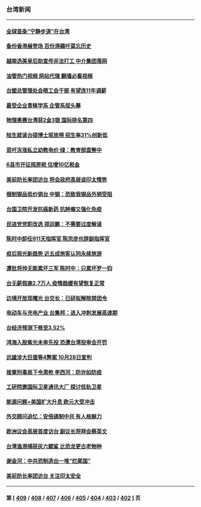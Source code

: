### 台湾新闻
---
#### [全球首条“宁静步道”在台湾](../../pages/ncid1349361/n13783790.md?07190845) 
#### [备份香港展登场 百份港蘋吁莫忘历史](../../pages/ncid1349361/n13783823.md?07190845) 
#### [越南选美皇后助宣传非法打工 中介集团落网](../../pages/ncid1349361/n13783828.md?07190845) 
#### [油管热门视频 网站代理 翻墙必看视频](http://209.222.30.114:81/youtube.html?07190845)
#### [台塑总管理处会晤工会干部 有望连11年调薪](../../pages/ncid1349361/n13783779.md?07190845) 
#### [最受企业青睐学系 企管系拔头筹](../../pages/ncid1349361/n13783799.md?07190845) 
#### [物理奥赛台湾获2金3银 国际排名第四](../../pages/ncid1349361/n13783801.md?07190845) 
#### [陆生就读台硕博士班放榜 招生率31%创新低](../../pages/ncid1349361/n13783797.md?07190845) 
#### [蓝吁冻涨私立幼教电价 绿：教育部盘整中](../../pages/ncid1349361/n13783795.md?07190845) 
#### [6县市开征囤房税 估增10亿税金](../../pages/ncid1349361/n13783793.md?07190845) 
#### [美前防长率团访台 将会政府高层谈印太情势](../../pages/ncid1349361/n13783774.md?07190845) 
#### [俄制钢品低价销台 中钢：恐致我钢品外销受阻](../../pages/ncid1349361/n13783736.md?07190845) 
#### [台国卫院开发抗癌新药 抗肿瘤又强化免疫](../../pages/ncid1349361/n13783716.md?07190845) 
#### [民进党党职改选 郑运鹏：不需要过度解读](../../pages/ncid1349361/n13783738.md?07190845) 
#### [陈时中卸任911天指挥官 陈宗彦也辞副指挥官](../../pages/ncid1349361/n13783707.md?07190845) 
#### [疫后观光新趋势 近五成旅客认同永续旅游](../../pages/ncid1349361/n13783711.md?07190845) 
#### [遭批将帅无能累坏三军 陈时中：只累坏罗一钧](../../pages/ncid1349361/n13783712.md?07190845) 
#### [台无薪假逾2.7万人 疫情趋缓有望恢复正常](../../pages/ncid1349361/n13783718.md?07190845) 
#### [边境开放现曙光 台交长：已研拟解除禁团令](../../pages/ncid1349361/n13783714.md?07190845) 
#### [电动车与充电产业 台集邦：进入冲刺发展高速期](../../pages/ncid1349361/n13783679.md?07190845) 
#### [台经济预测下修至3.52%](../../pages/ncid1349361/n13783681.md?07190845) 
#### [鸿海入股紫光未审先投 恐遭台湾投审会开罚](../../pages/ncid1349361/n13783702.md?07190845) 
#### [远雄涉大巨蛋等4弊案 10月28日宣判](../../pages/ncid1349361/n13783826.md?07190845) 
#### [接掌刑事局下令肃枪 李西河：防诈如防疫](../../pages/ncid1349361/n13783829.md?07190845) 
#### [工研院邀国际卫星通讯大厂 探讨低轨卫星](../../pages/ncid1349361/n13783737.md?07190845) 
#### [能源问题+美国扩大升息 欧元大受冲击](../../pages/ncid1349361/n13783739.md?07190845) 
#### [外交顾问追忆：安倍遏制中共 有人格魅力](../../pages/ncid1349361/n13783526.md?07190845) 
#### [欧洲议会高层首度访台 副议长将拜会蔡英文](../../pages/ncid1349361/n13783640.md?07190845) 
#### [台湾渔港捕获灰六鳃鲨 比恐龙更古老物种](../../pages/ncid1349361/n13783425.md?07190845) 
#### [谢金河：中共恐制造出一堆“烂尾国”](../../pages/ncid1349361/n13783459.md?07190845) 
#### [美前防长率团访台 关注印太安全](../../pages/ncid1349361/n13783251.md?07190845) 

---
#### 第 [ [409](./409.md?07190845) / [408](./408.md?07190845) / [407](./407.md?07190845) / [406](./406.md?07190845) / [405](./405.md?07190845) / [404](./404.md?07190845) / [403](./403.md?07190845) / [402](./402.md?07190845) ] 页
